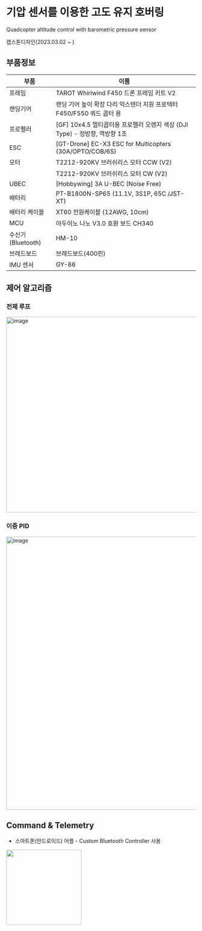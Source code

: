 # 기압 센서를 이용한 고도 유지 호버링 
Quadcopter altitude control with barometric pressure sensor

캡스톤디자인(2023.03.02 ~ )

## 부품정보
| 부품 | 이름 |
|---|---|
| 프레임	| TAROT Whirlwind F450 드론 프레임 키트 V2 |
| 랜딩기어	| 랜딩 기어 높이 확장 다리 익스텐더 지원 프로텍터 F450/F550 쿼드 콥터 용 |
|프로펠러	|[GF] 10x4.5 멀티콥터용 프로펠러 오렌지 색상 (DJI Type) - 정방향, 역방향 1조|
|ESC|	[GT-Drone] EC-X3 ESC for Multicopters (30A/OPTO/COB/6S)|
|모터	| T2212-920KV 브러쉬리스 모터 CCW (V2) |
|  | 	T2212-920KV 브러쉬리스 모터 CW (V2)|
|UBEC	|[Hobbywing] 3A U-BEC (Noise Free)|
|배터리	|PT-B1800N-SP65 (11.1V, 3S1P, 65C /JST-XT) |
|배터리 케이블|	XT60 전원케이블 (12AWG, 10cm)|
|MCU|	아두이노 나노 V3.0 호환 보드 CH340|
|수신기(Bluetooth)	| HM-10 |
|브레드보드	|브레드보드(400핀)|
|IMU 센서	| GY-86 |


## 제어 알고리즘
### 전체 루프
<img width="519" alt="image" src="https://github.com/Jlnus/Capstone_quadcopter-altitude-control/assets/69241185/a952cf35-439f-43bc-b66f-43e829aed129">

### 이중 PID
<img width="725" alt="image" src="https://github.com/Jlnus/Capstone_quadcopter-altitude-control/assets/69241185/c8737bf3-a1e2-4831-b95a-423009fbb96f">



## Command & Telemetry
- 스마트폰(안드로이드) 어플 - Custom Bluetooth Controller 사용

<img src="https://github.com/Jlnus/Capstone_quadcopter-altitude-control/assets/69241185/d4e4e050-a4d4-4d9e-b390-1fc2f0696739"  width="200" />


